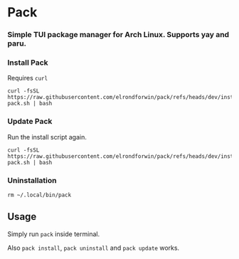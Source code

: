 # Pack
### Simple TUI package manager for Arch Linux. Supports yay and paru.

### Install Pack
Requires ``curl``
```
curl -fsSL https://raw.githubusercontent.com/elrondforwin/pack/refs/heads/dev/install-pack.sh | bash
```

### Update Pack
Run the install script again.
```
curl -fsSL https://raw.githubusercontent.com/elrondforwin/pack/refs/heads/dev/install-pack.sh | bash
```
### Uninstallation
```
rm ~/.local/bin/pack
```

## Usage
Simply run ``pack`` inside terminal.

Also ``pack install``, ``pack uninstall`` and ``pack update`` works.
